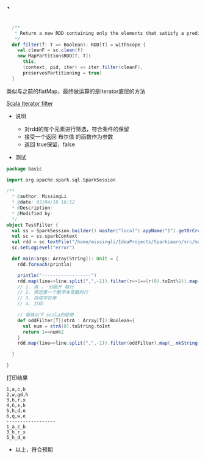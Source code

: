 # `


```scala
  /**
   * Return a new RDD containing only the elements that satisfy a predicate.
   */
  def filter(f: T => Boolean): RDD[T] = withScope {
    val cleanF = sc.clean(f)
    new MapPartitionsRDD[T, T](
      this,
      (context, pid, iter) => iter.filter(cleanF),
      preservesPartitioning = true)
  }
```

类似与之前的flatMap，最终做运算的是Iterator底层的方法


[Scala Iterator filter](../../../../06.ScalaBasic/ScalaCollection/Iterator/ScalaIterator-filter.md)

- 说明
  - 对rdd的每个元素进行筛选，符合条件的保留
  - 接受一个返回 布尔值 的函数作为参数
  - 返回 true保留，false

- 测试

```scala
package basic

import org.apache.spark.sql.SparkSession

/**
  * @author: MissingLi
  * @date: 02/04/18 16:52
  * @Description:
  * @Modified by:
  */
object TestFilter {
  val ss = SparkSession.builder().master("local").appName("1").getOrCreate()
  val sc = ss.sparkContext
  val rdd = sc.textFile("/home/missingli/IdeaProjects/SparkLearn/src/main/resources/sparkbasic.txt")
  sc.setLogLevel("error")

  def main(args: Array[String]): Unit = {
    rdd.foreach(println)

    println("------------------")
    rdd.map(line=>line.split(",",-1)).filter(r=>1==(r(0).toInt%2)).map(_.mkString("_")).foreach(println)
    // 1. 用 ， 分隔开 每行
    // 2. 筛选第一个数字未奇数的行
    // 3. 拼成字符串
    // 4. 打印

    // 锻炼以下 scala的使用 
    def oddFilter[T](strA : Array[T]):Boolean={
      val num = strA(0).toString.toInt
      return 1==num%2
    }
    rdd.map(line=>line.split(",",-1)).filter(oddFilter).map(_.mkString("_")).foreach(println)

  }

}
```
打印结果
```note
1,a,c,b
2,w,gd,h
3,h,r,x
4,6,s,b
5,h,d,o
6,q,w,e
------------------
1_a_c_b
3_h_r_x
5_h_d_o
```

- 以上，符合预期